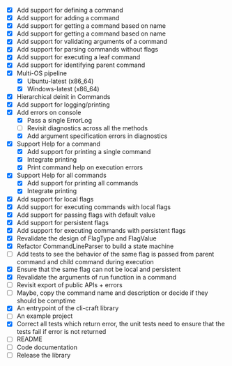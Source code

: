 - [X] Add support for defining a command
- [X] Add support for adding a command
- [X] Add support for getting a command based on name
- [X] Add support for getting a command based on name
- [X] Add support for validating arguments of a command
- [X] Add support for parsing commands without flags
- [X] Add support for executing a leaf command
- [X] Add support for identifying parent command
- [X] Multi-OS pipeline
    - [X] Ubuntu-latest (x86_64)
    - [X] Windows-latest (x86_64)
- [X] Hierarchical deinit in Commands
- [X] Add support for logging/printing
- [X] Add errors on console 
    - [X] Pass a single ErrorLog
    - [ ] Revisit diagnostics across all the methods
    - [X] Add argument specification errors in diagnostics
- [X] Support Help for a command
    - [X] Add support for printing a single command
    - [X] Integrate printing
    - [X] Print command help on execution errors
- [X] Support Help for all commands
    - [X] Add support for printing all commands
    - [X] Integrate printing
- [X] Add support for local flags
- [X] Add support for executing commands with local flags
- [X] Add support for passing flags with default value
- [X] Add support for persistent flags
- [X] Add support for executing commands with persistent flags
- [X] Revalidate the design of FlagType and FlagValue
- [X] Refactor CommandLineParser to build a state machine
- [ ] Add tests to see the behavior of the same flag is passed from parent command and child command during execution
- [X] Ensure that the same flag can not be local and persistent
- [X] Revalidate the arguments of run function in a command
- [ ] Revisit export of public APIs + errors
- [ ] Maybe, copy the command name and description or decide if they should be comptime
- [X] An entrypoint of the cli-craft library
- [ ] An example project
- [X] Correct all tests which return error, the unit tests need to ensure that the tests fail if error is not returned
- [ ] README
- [ ] Code documentation
- [ ] Release the library